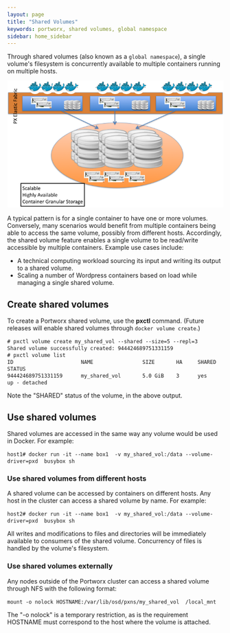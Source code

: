 ```yaml
---
layout: page
title: "Shared Volumes"
keywords: portworx, shared volumes, global namespace
sidebar: home_sidebar
---
```

Through shared volumes (also known as a `global namespace`), a single volume's filesystem is concurrently available to multiple containers running on multiple hosts.

![Conceptual diagram of shared virtual volumes](images/shared-virtual-volumes.png "Conceptual diagram of shared virtual volumes")

A typical pattern is for a single container to have one or more volumes. Conversely, many scenarios would benefit from multiple containers being able to access the same volume, possibly from different hosts. Accordingly, the shared volume feature enables a single volume to be read/write accessible by multiple containers. Example use cases include:

* A technical computing workload sourcing its input and writing its output to a shared volume.
* Scaling a number of Wordpress containers based on load while managing a single shared volume.

## Create shared volumes
To create a Portworx shared volume, use the **pxctl** command.  (Future releases will enable shared volumes through `docker volume create`.)

```
# pxctl volume create my_shared_vol --shared --size=5 --repl=3
Shared volume successfully created: 944424689751331159
# pxctl volume list
ID			            NAME		        SIZE	   HA	  SHARED	STATUS
944424689751331159	    my_shared_vol	    5.0 GiB	   3	  yes	    up - detached
```

Note the "SHARED" status of the volume, in the above output.

## Use shared volumes
Shared volumes are accessed in the same way any  volume would be used in Docker. For example:

```
host1# docker run -it --name box1  -v my_shared_vol:/data --volume-driver=pxd  busybox sh
```

### Use shared volumes from different hosts
A shared volume can be accessed by containers on different hosts. Any host in the cluster can access a shared volume by name. For example:

```
host2# docker run -it --name box1  -v my_shared_vol:/data --volume-driver=pxd  busybox sh
```

All writes and modifications to files and directories will be immediately available to consumers of the shared volume. Concurrency of files is handled by the volume's filesystem.

### Use shared volumes externally
Any nodes outside of the Portworx cluster can access a shared volume through NFS with the following format:
```
mount -o nolock HOSTNAME:/var/lib/osd/pxns/my_shared_vol  /local_mnt
```

The "-o nolock" is a temporary restriction, as is the requirement HOSTNAME must correspond to the host where the volume is attached.

